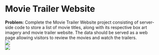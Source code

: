 # Movie Trailer Website
<b>Problem:</b> Complete the Movie Trailer Website project consisting of server-side code to store a list of movie titles, along with its respective box art imagery and movie trailer website. The data should be served as a web page allowing visitors to review the movies and watch the trailers.<br>
<img src="https://github.com/kmalves/movie_website/blob/master/images/uzfCK7W.png"><br>
<img src="https://github.com/kmalves/movie_website/blob/master/images/nVbOhvu.png">

